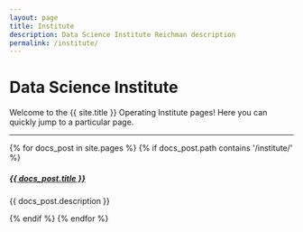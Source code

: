 ```yaml
---
layout: page
title: Institute
description: Data Science Institute Reichman description
permalink: /institute/
---
```


# Data Science Institute

Welcome to the {{ site.title }} Operating Institute pages! Here you can quickly jump to a 
particular page.

<div class="section-index">
  <hr class="panel-line">
  {% for docs_post in site.pages %}
    {% if docs_post.path contains '/institute/' %}
      <div class="entry">
        <h5><a href="{{ docs_post.url | prepend: site.baseurl }}">{{ docs_post.title }}</a></h5>
        <p>{{ docs_post.description }}</p>
      </div>
    {% endif %}
  {% endfor %}
</div>
